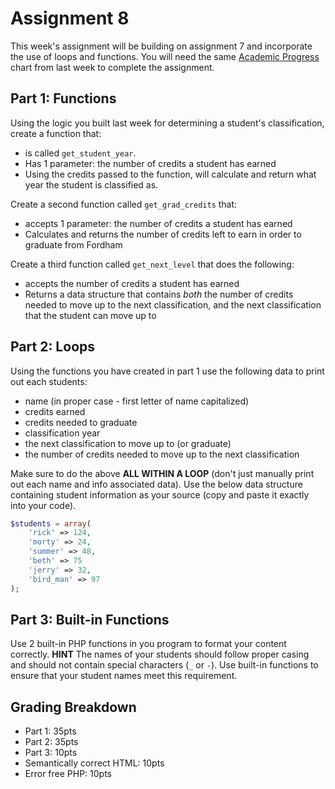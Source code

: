 # Assignment 8
This week's assignment will be building on assignment 7 and incorporate the use of loops and functions.  You will need the same [Academic Progress](http://216.230.117.32/section10/section184/section193/index.html) chart from last week to complete the assignment.

## Part 1: Functions
Using the logic you built last week for determining a student's classification, create a function that:

- is called `get_student_year`.
- Has 1 parameter:  the number of credits a student has earned
- Using the credits passed to the function, will calculate and return what year the student is classified as.

Create a second function called `get_grad_credits` that:

- accepts 1 parameter: the number of credits a student has earned
- Calculates and returns the number of credits left to earn in order to graduate from Fordham

Create a third function called `get_next_level` that does the following:

- accepts the number of credits a student has earned
- Returns a data structure that contains _both_ the number of credits needed to move up to the next classification, and the next classification that the student can move up to

## Part 2: Loops
Using the functions you have created in part 1 use the following data to print out each students:

- name (in proper case - first letter of name capitalized)
- credits earned
- credits needed to graduate
- classification year
- the next classification to move up to (or graduate)
- the number of credits needed to move up to the next classification

Make sure to do the above **ALL WITHIN A LOOP** (don't just manually print out each name and info associated data).  Use the below data structure containing student information as your source (copy and paste it exactly into your code).

```php
$students = array(
	'rick' => 124,
	'morty' => 24,
	'summer' => 48,
	'beth' => 75
	'jerry' => 32,
	'bird_man' => 97
);
```

## Part 3: Built-in Functions
Use 2 built-in PHP functions in you program to format your content correctly.  **HINT** The names of your students should follow proper casing and should not contain special characters (`_` or `-`).  Use built-in functions to ensure that your student names meet this requirement.

## Grading Breakdown
- Part 1: 35pts
- Part 2: 35pts
- Part 3: 10pts
- Semantically correct HTML: 10pts
- Error free PHP: 10pts


